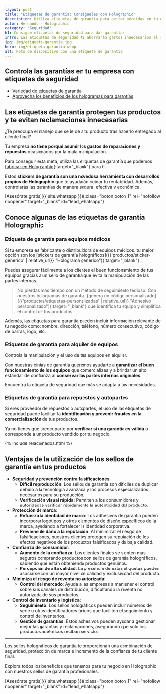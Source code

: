 ```yaml
---
layout: post
title: "Etiquetas de garantía: Consíguelas con Holographic"
description: Utiliza etiquetas de garantía para evitar pérdidas en tu empresa por reclamos injustificados. Aumenta el control y la seguridad de tu mercancía.
autor: Hernando - Holographic
category: "Seguridad"
h1: Consigue etiquetas de seguridad para dar garantías
intro: Las etiquetas de seguridad te ahorrarán gastos innecesarios al regular las garantías que ofrece tu empresa. ¡Conócelas!
jpg: img/etiqueta-garantia.jpg
hero: img/etiqueta-garantia.webp
alt: Foto de dispositivo con una etiqueta de garantía
---
```

## Controla las garantías en tu empresa con etiquetas de seguridad

- [Variedad de etiquetas de garantía](#conoce-algunas-de-las-etiquetas-de-garantía-holographic)
- [Aprovecha los beneficios de los hologramas para garantías](#ventajas-de-la-utilización-de-los-sellos-de-garantía-en-tus-productos)

## Las etiquetas de garantía protegen tus productos y te evitan reclamaciones innecesarias

¿Te preocupa el manejo que se le dé a tu producto tras haberlo entregado al cliente final?

Tu empresa **no tiene porqué asumir los gastos de reparaciones y repuestos** ocasionados por la mala manipulación.

Para conseguir esta meta, utiliza las etiquetas de garantía que podemos [fabricar en Holographic](/){:target="_blank"} para ti.

Estos **stickers de garantía son una novedosa herramienta con desarrollos propios de Holographic** que te ayudarán cuidar tu rentabilidad. Además, controlarás las garantías de manera segura, efectiva y económica.

[Asesórate gratis]({{ site.whatsapp }}){:class="boton boton_1" rel="nofollow noopener" target="_blank" id="lead_whatsapp"}

## Conoce algunas de las etiquetas de garantía Holographic

### Etiqueta de garantía para equipos médicos

Si tu empresa es fabricante o distribuidora de equipos médicos, tu mejor opción son los [stickers de garantía holográficos]({{'productos/sticker-generico' | relative_url}} "Holograma generico"){:target="_blank"}.

Puedes asegurar fácilmente a los clientes el buen funcionamiento de tus equipos gracias a un sello de garantía que evita la manipulación de las partes internas.

>No pierdas más tiempo con un método de seguimiento tedioso. Con nuestros hologramas de garantía, [genera un código personalizado]({{'productos/etiquetas-personalizadas' | relative_url}} "Adhesivo personalizado"){:target="_blank"} que identifica tu equipo y simplifica el control de tus productos.

Además, las etiquetas para garantía pueden incluir información relevante de tu negocio como: nombre, dirección, teléfono, número consecutivo, código de barras, logo, etc.

### Etiquetas de garantía para alquiler de equipos

Controla la manipulación y el uso de tus equipos en alquiler.

Con nuestras cintas de garantía queremos ayudarte a **garantizar el buen funcionamiento de los equipos** que comercializas y a brindar un alto estándar de confianza al **conservar las partes internas originales**.

Encuentra la etiqueta de seguridad que más se adapta a tus necesidades.

### Etiquetas de garantía para repuestos y autopartes

Si eres proveedor de repuestos o autopartes, el uso de las etiquetas de seguridad puede facilitar la **identificación y prevenir fraudes en la comercialización** de tus productos.

Ya no tienes que preocuparte por **verificar si una garantía es válida** o corresponde a un producto vendido por tu negocio.

{% include relacionados.html %}

## Ventajas de la utilización de los sellos de garantía en tus productos

- **Seguridad y prevención contra falsificaciones**:
    - **Difícil reproducción**: Los sellos de garantía son difíciles de duplicar debido a la tecnología avanzada y los procesos especializados necesarios para su producción.
    - **Verificación visual rápida**: Permiten a los consumidores y autoridades verificar rápidamente la autenticidad del producto.
- **Protección de marca**:
    - **Refuerza la identidad de marca**: Los adhesivos de garantía pueden incorporar logotipos y otros elementos de diseño específicos de la marca, ayudando a fortalecer la identidad corporativa.
    - **Previene de daño a la reputación**: Al minimizar el riesgo de falsificaciones, nuestros clientes protegen su reputación de los efectos negativos de los productos falsificados y de baja calidad.
- **Confianza del consumidor**:
    - **Aumento de la confianza**: Los clientes finales se sienten más seguros comprando productos con sellos de garantía holográficos, sabiendo que están obteniendo productos genuinos.
    - **Percepción de alta calidad**: La presencia de estas etiquetas pueden asociarse con un mayor nivel de calidad y exclusividad del producto.
- **Minimiza el riesgo de reventa no autorizada**:
    - **Control del mercado**: Ayuda a las empresas a mantener el control sobre sus canales de distribución, dificultando la reventa no autorizada de sus productos.
- **Control de inventario y logística**:
    - **Seguimiento**: Los sellos holográficos pueden incluir números de serie u otros identificadores únicos que faciliten el seguimiento y control de inventarios.
    - **Gestión de garantías**: Estos adhesivos pueden ayudar a gestionar mejor las garantías y reclamaciones, asegurando que solo los productos auténticos reciban servicio.

---

Los sellos holográficos de garantía te proporcionan una combinación de seguridad, protección de marca e incremento de la confianza de tu cliente final.

Explora todos los beneficios que tenemos para tu negocio en Holographic con nuestros sellos de garantía profesionales.

[Asesórate gratis]({{ site.whatsapp }}){:class="boton boton_1" rel="nofollow noopener" target="_blank" id="lead_whatsapp"}
